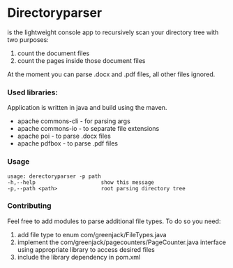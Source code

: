 # Directoryparser
is the lightweight console app to recursively scan your directory tree with two purposes:
1. count the document files
2. count the pages inside those document files

At the moment you can parse .docx and .pdf files, all other files ignored.

### Used libraries:
Application is written in java and build using the maven.
- apache commons-cli - for parsing args
- apache commons-io - to separate file extensions
- apache poi - to parse .docx files
- apache pdfbox - to parse .pdf files

### Usage
```
usage: derectoryparser -p path
-h,--help                     show this message
-p,--path <path>              root parsing directory tree
```

### Contributing
Feel free to add modules to parse additional file types. To do so you need:
1. add file type to enum com/greenjack/FileTypes.java
2. implement the com/greenjack/pagecounters/PageCounter.java interface using appropriate library to access desired files
3. include the library dependency in pom.xml
